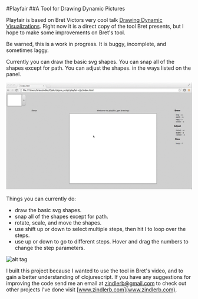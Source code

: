 #Playfair
##A Tool for Drawing Dynamic Pictures

Playfair is based on Bret Victors very cool talk [Drawing Dynamic Visualizations](https://vimeo.com/66085662).
Right now it is a direct copy of the tool Bret presents, but I hope to make some improvements on Bret's tool.

Be warned, this is a work in progress. It is buggy, incomplete, and sometimes laggy.

Currently you can draw the basic svg shapes. You can snap all of the shapes except for path. You can adjust the shapes. in the ways listed on the panel.

![alt tag](pictures/playfair_slide_demo.gif)

Things you can currently do:

- draw the basic svg shapes.
- snap all of the shapes except for path.
- rotate, scale, and move the shapes.
- use shift up or down to select multiple steps, then hit l to loop over the steps.
- use up or down to go to different steps. Hover and drag the numbers to change the step parameters.

![alt tag](pictures/loop_playfair.gif)

I built this project because I wanted to use the tool in Bret's video, and to gain a better understanding of clojurescript. If you have any suggestions for improving the code send me an email at zindlerb@gmail.com to check out other projects I've done visit [www.zindlerb.com](www.zindlerb.com).
